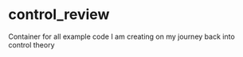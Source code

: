 # control_review
Container for all example code I am creating on my journey back into control theory

